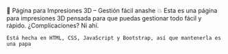 🧠 Página para Impresiones 3D – Gestión fácil anashe 💥
Esta es una página para impresiones 3D pensada para que puedas gestionar todo fácil y rápido. ¿Complicaciones? Ni ahí.

    Está hecha en HTML, CSS, JavaScript y Bootstrap, así que mantenerla es una papa

